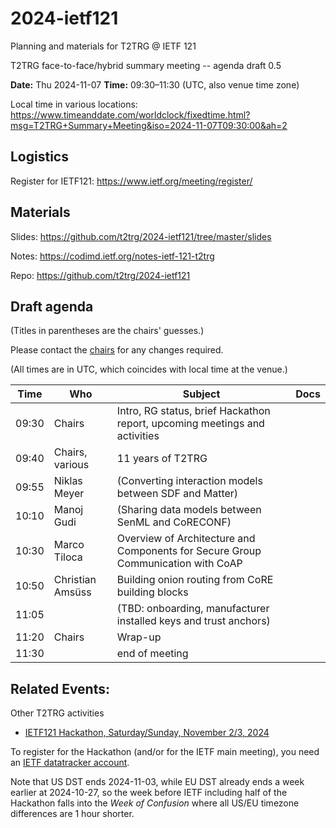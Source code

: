 # 2024-ietf121
Planning and materials for T2TRG @ IETF 121

T2TRG face-to-face/hybrid summary meeting -- agenda draft 0.5

**Date:** Thu 2024-11-07
**Time:** 09:30–11:30 (UTC, also venue time zone)

Local time in various locations: https://www.timeanddate.com/worldclock/fixedtime.html?msg=T2TRG+Summary+Meeting&iso=2024-11-07T09:30:00&ah=2

## Logistics

Register for IETF121: <https://www.ietf.org/meeting/register/>

## Materials

Slides: <https://github.com/t2trg/2024-ietf121/tree/master/slides>

Notes: <https://codimd.ietf.org/notes-ietf-121-t2trg>

Repo: <https://github.com/t2trg/2024-ietf121>

## Draft agenda

(Titles in parentheses are the chairs' guesses.)

Please contact the [chairs][] for any changes required.

(All times are in UTC, which coincides with local time at the venue.)

|  Time | Who              | Subject                                                                          | Docs |
|-------|------------------|----------------------------------------------------------------------------------|------|
| 09:30 | Chairs           | Intro, RG status, brief Hackathon report, upcoming meetings and activities       |      |
| 09:40 | Chairs, various  | 11 years of T2TRG                                                                |      |
| 09:55 | Niklas Meyer     | (Converting interaction models between SDF and Matter)                           |      |
| 10:10 | Manoj Gudi       | (Sharing data models between SenML and CoRECONF)                                 |      |
| 10:30 | Marco Tiloca     | Overview of Architecture and Components for Secure Group Communication with CoAP |      |
| 10:50 | Christian Amsüss | Building onion routing from CoRE building blocks                                 |      |
| 11:05 |                  | (TBD: onboarding, manufacturer installed keys and trust anchors)                 |      |
| 11:20 | Chairs           | Wrap-up                                                                          |      |
| 11:30 |                  | end of meeting                                                                   |      |

[WISHI]: https://github.com/t2trg/wishi/wiki/Agenda-items
[restiot]: https://tools.ietf.org/html/draft-irtf-t2trg-rest-iot
[chairs]: mailto:t2trg-chairs@irtf.org
[iotschemacg]: https://www.w3.org/community/iotschema/
[W3CWoT]: https://www.w3.org/WoT/
[edge]: https://tools.ietf.org/html/draft-irtf-t2trg-iot-edge
[sboot]: https://datatracker.ietf.org/doc/html/draft-sarikaya-t2trg-sbootstrapping-11
[idevid]: https://tools.ietf.org/html/draft-richardson-t2trg-idevid-considerations-01

## Related Events:

Other T2TRG activities

* [IETF121 Hackathon, Saturday/Sunday, November 2/3, 2024][Hackathon]

To register for the Hackathon (and/or for the IETF main meeting), you
need an [IETF datatracker account][dt-create].

[dt-create]: https://datatracker.ietf.org/accounts/create/

[Hackathon]: https://www.ietf.org/meeting/hackathons/121-hackathon/
[Hackathon-reg]: https://www.ietf.org/meeting/hackathons/121-hackathon/

Note that US DST ends 2024-11-03, while EU DST already ends a week
earlier at 2024-10-27, so the week before IETF including half of the
Hackathon falls into the *Week of Confusion* where all US/EU timezone
differences are 1 hour shorter.
